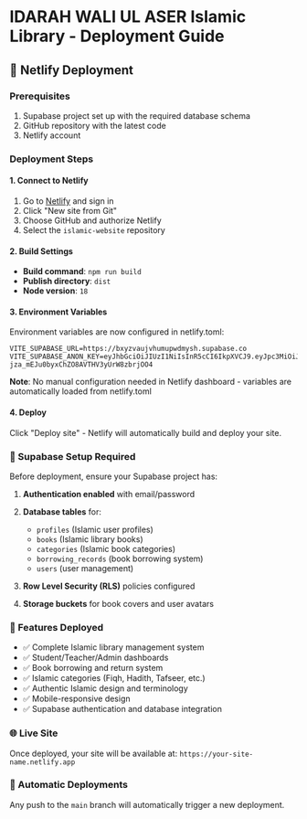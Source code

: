 # IDARAH WALI UL ASER Islamic Library - Deployment Guide

## 🚀 Netlify Deployment

### Prerequisites
1. Supabase project set up with the required database schema
2. GitHub repository with the latest code
3. Netlify account

### Deployment Steps

#### 1. Connect to Netlify
1. Go to [Netlify](https://netlify.com) and sign in
2. Click "New site from Git"
3. Choose GitHub and authorize Netlify
4. Select the `islamic-website` repository

#### 2. Build Settings
- **Build command**: `npm run build`
- **Publish directory**: `dist`
- **Node version**: `18`

#### 3. Environment Variables
Environment variables are now configured in netlify.toml:

```
VITE_SUPABASE_URL=https://bxyzvaujvhumupwdmysh.supabase.co
VITE_SUPABASE_ANON_KEY=eyJhbGciOiJIUzI1NiIsInR5cCI6IkpXVCJ9.eyJpc3MiOiJzdXBhYmFzZSIsInJlZiI6ImJ4eXp2YXVqdmh1bXVwd2RteXNoIiwicm9sZSI6ImFub24iLCJpYXQiOjE3NTI3MTI3OTgsImV4cCI6MjA2ODI4ODc5OH0.qSJ3Dqr-jza_mEJu0byxChZO8AVTHV3yUrW8zbrjOO4
```

**Note**: No manual configuration needed in Netlify dashboard - variables are automatically loaded from netlify.toml

#### 4. Deploy
Click "Deploy site" - Netlify will automatically build and deploy your site.

### 🔧 Supabase Setup Required

Before deployment, ensure your Supabase project has:

1. **Authentication enabled** with email/password
2. **Database tables** for:
   - `profiles` (Islamic user profiles)
   - `books` (Islamic library books)
   - `categories` (Islamic book categories)
   - `borrowing_records` (book borrowing system)
   - `users` (user management)

3. **Row Level Security (RLS)** policies configured
4. **Storage buckets** for book covers and user avatars

### 📱 Features Deployed

- ✅ Complete Islamic library management system
- ✅ Student/Teacher/Admin dashboards
- ✅ Book borrowing and return system
- ✅ Islamic categories (Fiqh, Hadith, Tafseer, etc.)
- ✅ Authentic Islamic design and terminology
- ✅ Mobile-responsive design
- ✅ Supabase authentication and database integration

### 🌐 Live Site
Once deployed, your site will be available at: `https://your-site-name.netlify.app`

### 🔄 Automatic Deployments
Any push to the `main` branch will automatically trigger a new deployment.
